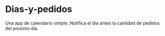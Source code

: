 # Dias-y-pedidos
Una app de calendario simple.
Notifica el dia antes la cantidad de pedidos del proximo dia.
